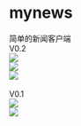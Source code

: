 # mynews
简单的新闻客户端<br/>
V0.2<br/>
![](https://github.com/jungu009/mynews/blob/master/03.png)<br/>
![](https://github.com/jungu009/mynews/blob/master/05.png)<br/>
![](https://github.com/jungu009/mynews/blob/master/04.png)<br/>
<br/>
V0.1<br/>
![](https://github.com/jungu009/mynews/blob/master/01.png)<br/>
![](https://github.com/jungu009/mynews/blob/master/02.png)<br/>
